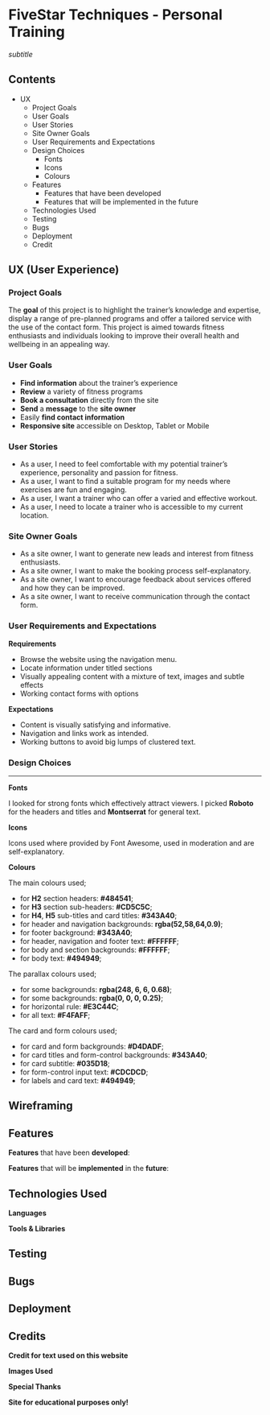 # FiveStar Techniques - Personal Training #
*subtitle*

## Contents ##
* UX
    * Project Goals
    * User Goals
    * User Stories
    * Site Owner Goals
    * User Requirements and Expectations
    * Design Choices
        * Fonts
        * Icons
        * Colours
    * Features
        * Features that have been developed
        * Features that will be implemented in the future
    * Technologies Used
    * Testing
    * Bugs
    * Deployment
    * Credit

## UX (User Experience) ##

### Project Goals ###
The **goal** of this project is to highlight the trainer’s knowledge and expertise, display a range of pre-planned programs and offer a tailored service with the use of the contact form. This project is aimed towards fitness enthusiasts and individuals looking to improve their overall health and wellbeing in an appealing way.

### User Goals ###
* **Find information** about the trainer’s experience
* **Review** a variety of fitness programs
* **Book a consultation** directly from the site
* **Send** a **message** to the **site owner**
* Easily **find contact information**
* **Responsive site** accessible on Desktop, Tablet or Mobile

### User Stories ###
* As a user, I need to feel comfortable with my potential trainer’s experience, personality and passion for fitness.
* As a user, I want to find a suitable program for my needs where exercises are fun and engaging.
* As a user, I want a trainer who can offer a varied and effective workout.
* As a user, I need to locate a trainer who is accessible to my current location.

### Site Owner Goals ###
* As a site owner, I want to generate new leads and interest from fitness enthusiasts.
* As a site owner, I want to make the booking process self-explanatory.
* As a site owner, I want to encourage feedback about services offered and how they can be improved.
* As a site owner, I want to receive communication through the contact form.

### User Requirements and Expectations ###

**Requirements**
* Browse the website using the navigation menu.
* Locate information under titled sections
* Visually appealing content with a mixture of text, images and subtle effects
* Working contact forms with options

**Expectations**
* Content is visually satisfying and informative.
* Navigation and links work as intended.
* Working buttons to avoid big lumps of clustered text.

### Design Choices ###
---

**Fonts**

I looked for strong fonts which effectively attract viewers. I picked **Roboto** for the headers and titles and **Montserrat** for general text.

**Icons**

Icons used where provided by Font Awesome, used in moderation and are self-explanatory.

**Colours**

The main colours used;
* for **H2** section headers: **#484541**;
* for **H3** section sub-headers: **#CD5C5C**;
* for **H4**, **H5** sub-titles and card titles: **#343A40**;
* for header and navigation backgrounds: **rgba(52,58,64,0.9)**;
* for footer background: **#343A40**;
* for header, navigation and footer text: **#FFFFFF**;
* for body and section backgrounds: **#FFFFFF**;
* for body text: **#494949**;



The parallax colours used;
* for some backgrounds: **rgba(248, 6, 6, 0.68)**;
* for some backgrounds: **rgba(0, 0, 0, 0.25)**;
* for horizontal rule: **#E3C44C**;
* for all text: **#F4FAFF**;



The card and form colours used;
* for card and form backgrounds: **#D4DADF**;
* for card titles and form-control backgrounds: **#343A40**;
* for card subtitle: **#035D18**;
* for form-control input text: **#CDCDCD**;
* for labels and card text: **#494949**;


## Wireframing ##




## Features ##

**Features** that have been **developed**:



**Features** that will be **implemented** in the **future**:




## Technologies Used ##

**Languages**




**Tools & Libraries**





## Testing ##





## Bugs ##





## Deployment ##





## Credits ##

**Credit for text used on this website**




**Images Used**




**Special Thanks**



**Site for educational purposes only!**